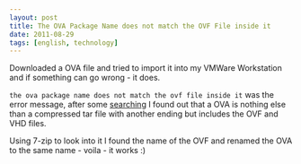```yaml
---
layout: post
title: The OVA Package Name does not match the OVF File inside it
date: 2011-08-29
tags: [english, technology]
---
```


Downloaded a OVA file and tried to import it into my VMWare Workstation and if something can go wrong - it does.

`the ova package name does not match the ovf file inside it` was the error message, after some [searching](https://communities.vmware.com/message/1674297?tstart=14) I found out that a OVA is nothing else than a compressed tar file with another ending but includes the OVF and VHD files.

Using 7-zip to look into it I found the name of the OVF and renamed the OVA to the same name - voila - it works :)